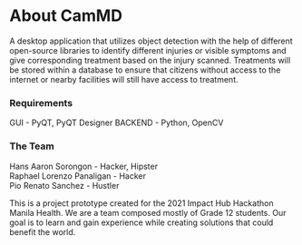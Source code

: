 
# About CamMD

A desktop application that utilizes object detection with the help of different 
open-source libraries to identify different injuries or visible symptoms and give 
corresponding treatment based on the injury scanned.  Treatments will be stored 
within a database to ensure that citizens without access to the internet or nearby 
facilities will still have access to treatment.

### Requirements

GUI - PyQT, PyQT Designer
BACKEND - Python, OpenCV

### The Team

Hans Aaron Sorongon - Hacker, Hipster <br>
Raphael Lorenzo Panaligan - Hacker <br>
Pio Renato Sanchez - Hustler <br>

This is a project prototype created for the 2021 Impact Hub Hackathon Manila Health.
We are a team composed mostly of Grade 12 students. Our goal is to learn and gain 
experience while creating solutions that could benefit the world.

